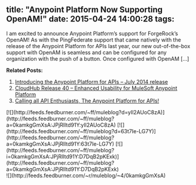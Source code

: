 title: "Anypoint Platform Now Supporting OpenAM!"
date: 2015-04-24 14:00:28
tags:
---

I am excited to announce Anypoint Platform’s support for ForgeRock’s OpenAM! As with the PingFederate support that came natively with the release of the Anypoint Platform for APIs last year, our new out-of-the-box support with OpenAM is seamless and can be configured for any organization with the push of a button. Once configured with OpenAM [...]<div class='yarpp-related-rss'>

**Related Posts:**

1.  [Introducing the Anypoint Platform for APIs &#8211; July 2014 release ](http://blogs.mulesoft.org/release-anypoint-platform-api-2014-07/ "Introducing the Anypoint Platform for APIs &#8211; July 2014 release")
2.  [CloudHub Release 40 &#8211; Enhanced Usability for MuleSoft Anypoint Platform ](http://blogs.mulesoft.org/cloudhub-release-40-enhanced-usability/ "CloudHub Release 40 &#8211; Enhanced Usability for MuleSoft Anypoint Platform")
3.  [Calling all API Enthusiasts, The Anypoint Platform for APIs! ](http://blogs.mulesoft.org/new-release-anypoint-platform-apis/ "Calling all API Enthusiasts, The Anypoint Platform for APIs!")
</div><div class="feedflare">
[![](http://feeds.feedburner.com/~ff/muleblog?d=yIl2AUoC8zA)</img>](http://feeds.feedburner.com/~ff/muleblog?a=0kamkgGmXsA:JPjRlItd91Y:yIl2AUoC8zA) [![](http://feeds.feedburner.com/~ff/muleblog?d=63t7Ie-LG7Y)</img>](http://feeds.feedburner.com/~ff/muleblog?a=0kamkgGmXsA:JPjRlItd91Y:63t7Ie-LG7Y) [![](http://feeds.feedburner.com/~ff/muleblog?i=0kamkgGmXsA:JPjRlItd91Y:D7DqB2pKExk)</img>](http://feeds.feedburner.com/~ff/muleblog?a=0kamkgGmXsA:JPjRlItd91Y:D7DqB2pKExk)
</div>![](http://feeds.feedburner.com/~r/muleblog/~4/0kamkgGmXsA)